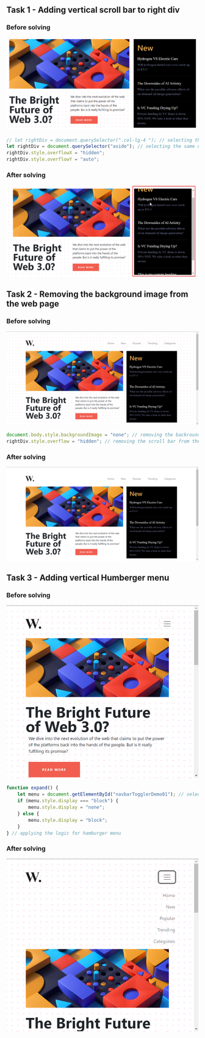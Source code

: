 ## Task 1 - Adding vertical scroll bar to right div

### Before solving
![Task one](./DOM%20P8/ass8.1-before.png)

```Javascript
// let rightDiv = document.querySelector(".col-lg-4 "); // selecting the div by the class name
let rightDiv = document.querySelector("aside"); // selecting the same div with element name
rightDiv.style.overflowX = "hidden";
rightDiv.style.overflowY = "auto";
```
### After solving
![Task one](./DOM%20P8/ass8.1-after.png)

## Task 2 - Removing the background image from the web page

### Before solving
![Task Two](./DOM%20P8/ass8.2-before.png)

```Javascript
document.body.style.backgroundImage = "none"; // removing the backround from the whole body
rightDiv.style.overflow = "hidden"; // removing the scroll bar from the right div
```
### After solving
![Task Two](./DOM%20P8/ass8.2-after.png)

## Task 3 - Adding vertical Humberger menu

### Before solving
![Task Three](./DOM%20P8/ass8.3-before.png)

```Javascript
function expand() {
    let menu = document.getElementById("navbarTogglerDemo01"); // selecting the navbar div
    if (menu.style.display === "block") {
        menu.style.display = "none";
    } else {
        menu.style.display = "block";
    }
} // applying the logic for hamburger menu
```
### After solving
![Task Three](./DOM%20P8/ass8.3-after.png)